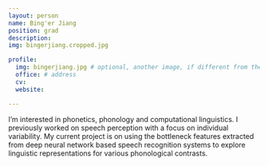 ```yaml
---
layout: person
name: Bing'er Jiang
position: grad
description:
img: bingerjiang.cropped.jpg

profile:
  img: bingerjiang.jpg # optional, another image, if different from the one on the people page
  office: # address
  cv:
  website:

---
```


I’m interested in phonetics, phonology and computational linguistics. I previously worked on speech perception with a focus on individual variability. My current project is on using the bottleneck features extracted from deep neural network based speech recognition systems to explore linguistic representations for various phonological contrasts.
